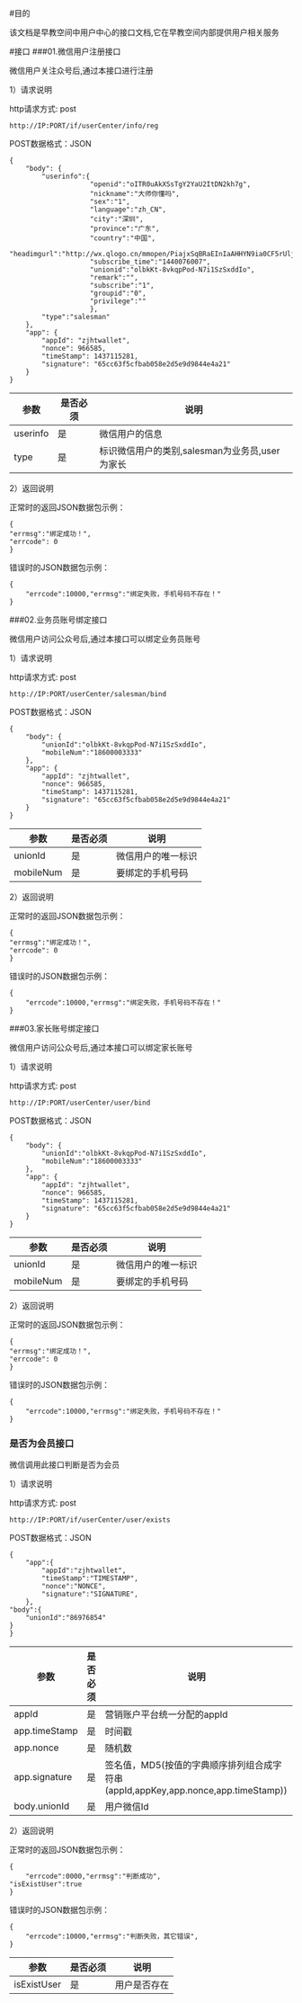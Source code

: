 ﻿#目的

该文档是早教空间中用户中心的接口文档,它在早教空间内部提供用户相关服务


#接口
###01.微信用户注册接口

微信用户关注众号后,通过本接口进行注册

1）请求说明

http请求方式: post

    http://IP:PORT/if/userCenter/info/reg

POST数据格式：JSON

    {
	    "body": {
	        "userinfo":{
	                    "openid":"oITR0uAkXSsTgY2YaU2ItDN2kh7g",
	                    "nickname":"大师你懂吗",
	                    "sex":"1",
	                    "language":"zh_CN",
	                    "city":"深圳",
	                    "province":"广东",
	                    "country":"中国",      
	                    "headimgurl":"http://wx.qlogo.cn/mmopen/PiajxSqBRaEInIaAHHYN9ia0CF5rUljZlhDMHniaoft7MXwXDtLTHuACWyWTePqpvVc2qL6aGZchEUBg5X0RZsxyQ/0",
	                    "subscribe_time":"1440076007",
	                    "unionid":"olbkKt-8vkqpPod-N7i1SzSxddIo",
	                    "remark":"",
	                    "subscribe":"1",
	                    "groupid":"0",
	                    "privilege":""
                        },
	        "type":"salesman"
	    },
	    "app": {
	        "appId": "zjhtwallet",
	        "nonce": 966585,
	        "timeStamp": 1437115281,
	        "signature": "65cc63f5cfbab058e2d5e9d9844e4a21"
	    }
	}

参数|是否必须|说明
----|----|-----
userinfo|是|微信用户的信息
type|是|标识微信用户的类别,salesman为业务员,user为家长

2）返回说明

正常时的返回JSON数据包示例：

    {
    "errmsg":"绑定成功！",
    "errcode": 0
	}

错误时的JSON数据包示例：

    {
        "errcode":10000,"errmsg":"绑定失败，手机号码不存在！"
    }

###02.业务员账号绑定接口

微信用户访问公众号后,通过本接口可以绑定业务员账号

1）请求说明

http请求方式: post

    http://IP:PORT/userCenter/salesman/bind

POST数据格式：JSON

    {
	    "body": {
	        "unionId":"olbkKt-8vkqpPod-N7i1SzSxddIo",
	        "mobileNum":"18600003333"
	    },
	    "app": {
	        "appId": "zjhtwallet",
	        "nonce": 966585,
	        "timeStamp": 1437115281,
	        "signature": "65cc63f5cfbab058e2d5e9d9844e4a21"
	    }
	}

参数|是否必须|说明
----|----|-----
unionId|是|微信用户的唯一标识
mobileNum|是|要绑定的手机号码

2）返回说明

正常时的返回JSON数据包示例：

    {
    "errmsg":"绑定成功！",
    "errcode": 0
	}

错误时的JSON数据包示例：

    {
        "errcode":10000,"errmsg":"绑定失败，手机号码不存在！"
    }
###03.家长账号绑定接口

微信用户访问公众号后,通过本接口可以绑定家长账号

1）请求说明

http请求方式: post

    http://IP:PORT/userCenter/user/bind

POST数据格式：JSON

    {
	    "body": {
	        "unionId":"olbkKt-8vkqpPod-N7i1SzSxddIo",
	        "mobileNum":"18600003333"
	    },
	    "app": {
	        "appId": "zjhtwallet",
	        "nonce": 966585,
	        "timeStamp": 1437115281,
	        "signature": "65cc63f5cfbab058e2d5e9d9844e4a21"
	    }
	}

参数|是否必须|说明
----|----|-----
unionId|是|微信用户的唯一标识
mobileNum|是|要绑定的手机号码

2）返回说明

正常时的返回JSON数据包示例：

    {
    "errmsg":"绑定成功！",
    "errcode": 0
	}

错误时的JSON数据包示例：

    {
        "errcode":10000,"errmsg":"绑定失败，手机号码不存在！"
    }


### 是否为会员接口

微信调用此接口判断是否为会员

1）请求说明

http请求方式: post

    http://IP:PORT/if/userCenter/user/exists



POST数据格式：JSON

    {
        "app":{
            "appId":"zjhtwallet",
            "timeStamp":"TIMESTAMP",
            "nonce":"NONCE",
            "signature":"SIGNATURE",
        },
	"body":{
	    "unionId":"86976854"
	}
    }


参数|是否必须|说明
----|----|-----
appId|是|营销账户平台统一分配的appId
app.timeStamp|是|时间戳
app.nonce|是|随机数
app.signature|是|签名值，MD5(按值的字典顺序排列组合成字符串(appId,appKey,app.nonce,app.timeStamp))
body.unionId|是|用户微信Id

2）返回说明

正常时的返回JSON数据包示例：

    {
        "errcode":0000,"errmsg":"判断成功",
	"isExistUser":true
    }


错误时的JSON数据包示例：

    {
        "errcode":10000,"errmsg":"判断失败，其它错误",
    }

参数|是否必须|说明
----|----|-----
isExistUser|是|用户是否存在